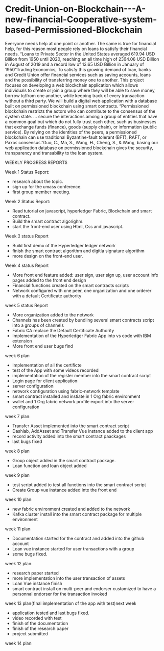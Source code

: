 # Credit-Union-on-Blockchain---A-new-financial-Cooperative-system-based-Permissioned-Blockchain

Everyone needs help at one point or another. The same is true for financial help, for this reason most people rely on loans to satisfy their financial needs. “Loans to Private Sector in the United States averaged 619.94 USD Billion from 1950 until 2020, reaching an all time high of 2364.08 USD Billion in August of 2019 and a record low of 13.65 USD Billion in January of 1950”Trading Economics, To satisfy this growing demand of loan, banks and Credit Union offer financial services such as saving accounts, loans and the possibility of transferring money one to another. This project focuses on developing a web blockchain application which allows individuals  to create or join a group where they will be able to save money, borrow to/from one another, while keeping track of every transaction without a third party. We will build a digital web application with a database built on permissioned blockchain using smart contracts. “Permissioned blockchain restricts the actors who can contribute to the consensus of the system state. … secure the interactions among a group of entities that have a common goal but which do not fully trust each other, such as businesses that exchange funds (finance), goods (supply chain), or information (public service). By relying on the identities of the peers, a permissioned blockchain can use traditional Byzantine-fault tolerant (BFT), RAFT, or Paxos consensus.”Guo, C., Ma, S., Wang, H., Cheng, S., & Wang, basing our web application database on permissioned blockchain gives the security, transparency and transability to the loan system.


WEEKLY PROGRESS REPORTS

Week 1
Status Report:

- research about the topic.
- sign up for the umass conference.
- first group member meeting.

Week 2
Status Report:

- Read tutorial on javascript, hyperledger Fabric, Blockchain and smart contract.
- Build the smart contract algorighm.
- start the front-end user using Html, Css and javascript.

Week 3 
status Report

- Build  first demo of the Hyperledger ledger network
- finish the smart contract algorithm and digitla signature algorithm
- more design on the front-end user.

Week 4
status Report

- More front end feature added: user sign, user sign up, user account info pages added to the front end design
- Financial functions created on the smart contracts scripts
- Network configured with one peer, one organization and one orderer with a default Certificate authority

week 5
status Report

- More organization added to the network
- Channels has been created by bundling several smart contracts script into a groups of channels
- Fabric CA replace the Default Certificate Authority 
- Implementation of the Hyperledger Fabric App into vs code with IBM extension
- More front end user bugs find 

week 6
plan
 
- Implementation of all the certificte
- test of the App with some videos recorded
- implementation of the register member into the smart contract script
- Login page for client application 
- server configuration 
- network configuration using fabric-network template
- smart contract installed and instiate in 1 Org fabric environment
- wallet and 1 Org fabric network profile export into the server configuration

week 7
plan

- Transfer Asset implemented into the smart contract script
- Dashlab, AddAsset and Transfer Vue instance added to the client app
- record activity added into the smart contract paackages
- last bugs fixed

week 8
plan

- Group object added in the smart contract package.
- Loan function and loan object added

week 9
plan

- test script added to test all functions into the smart contract script
- Create Group vue instance added into the front end 

week 10
plan

- new fabric environment created and added to the network
- Kafka cluster install into the smart contract package for multiple environment 

week 11
plan

- Documentation started for the contract and added into the github account
- Loan vue instance started for user transactions with a group
- some bugs fixed.

week 12
plan

- research paper started
- more implementation into the user transaction of assets
- Loan Vue instance finish
- smart contract install on multi-peer and endorser customized to have a personnal endorser for the transaction invoked

week 13
plan(final implementation of the app with test)next week

- application tested and last bugs fixed.
- video recorded with test
- finish of the documentation
- finish of the research paper
- project submitted

week 14
plan

